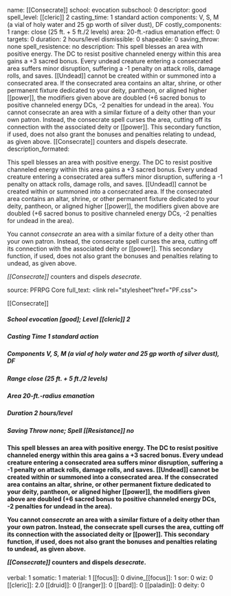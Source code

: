 name: [[Consecrate]]
school: evocation
subschool: 0
descriptor: good
spell_level: [[cleric]] 2
casting_time: 1 standard action
components: V, S, M (a vial of holy water and 25 gp worth of silver dust), DF
costly_components: 1
range: close (25 ft. + 5 ft./2 levels)
area: 20-ft.-radius emanation
effect: 0
targets: 0
duration: 2 hours/level
dismissible: 0
shapeable: 0
saving_throw: none
spell_resistence: no
description: This spell blesses an area with positive energy. The DC to resist positive channeled energy within this area gains a +3 sacred bonus. Every undead creature entering a consecrated area suffers minor disruption, suffering a -1 penalty on attack rolls, damage rolls, and saves. [[Undead]] cannot be created within or summoned into a consecrated area. If the consecrated area contains an altar, shrine, or other permanent fixture dedicated to your deity, pantheon, or aligned higher [[power]], the modifiers given above are doubled (+6 sacred bonus to positive channeled energy DCs, -2 penalties for undead in the area). You cannot consecrate an area with a similar fixture of a deity other than your own patron. Instead, the consecrate spell curses the area, cutting off its connection with the associated deity or [[power]]. This secondary function, if used, does not also grant the bonuses and penalties relating to undead, as given above. [[Consecrate]] counters and dispels desecrate.
description_formated: <p>This spell blesses an area with positive energy. The DC to resist positive channeled energy within this area gains a +3 sacred bonus. Every undead creature entering a consecrated area suffers minor disruption, suffering a -1 penalty on attack rolls, damage rolls, and saves. [[Undead]] cannot be created within or summoned into a consecrated area. If the consecrated area contains an altar, shrine, or other permanent fixture dedicated to your deity, pantheon, or aligned higher [[power]], the modifiers given above are doubled (+6 sacred bonus to positive channeled energy DCs, -2 penalties for undead in the area).</p><p>You cannot <i>consecrate</i> an area with a similar fixture of a deity other than your own patron. Instead, the consecrate spell curses the area, cutting off its connection with the associated deity or [[power]]. This secondary function, if used, does not also grant the bonuses and penalties relating to undead, as given above.</p><p><i>[[Consecrate]]</i> counters and dispels <i>desecrate</i>.</p>
source: PFRPG Core
full_text: <link rel="stylesheet"href="PF.css"><div class="heading"><p class="alignleft">[[Consecrate]]</p><div style="clear: both;"></div></div><div><h5><b>School </b>evocation [good]; <b>Level </b>[[cleric]] 2</h5><h5><b>Casting Time </b>1 standard action</h5><h5><b>Components </b>V, S, M (a vial of holy water and 25 gp worth of silver dust), DF</h5><h5><b>Range </b>close (25 ft. + 5 ft./2 levels)</h5><h5><b>Area </b>20-ft.-radius emanation</h5><h5><b>Duration </b>2 hours/level</h5><h5><b>Saving Throw </b>none; <b>Spell [[Resistance]] </b>no</h5></div><div><h4><p>This spell blesses an area with positive energy. The DC to resist positive channeled energy within this area gains a +3 sacred bonus. Every undead creature entering a consecrated area suffers minor disruption, suffering a -1 penalty on attack rolls, damage rolls, and saves. [[Undead]] cannot be created within or summoned into a consecrated area. If the consecrated area contains an altar, shrine, or other permanent fixture dedicated to your deity, pantheon, or aligned higher [[power]], the modifiers given above are doubled (+6 sacred bonus to positive channeled energy DCs, -2 penalties for undead in the area).</p><p>You cannot <i>consecrate</i> an area with a similar fixture of a deity other than your own patron. Instead, the consecrate spell curses the area, cutting off its connection with the associated deity or [[power]]. This secondary function, if used, does not also grant the bonuses and penalties relating to undead, as given above.</p><p><i>[[Consecrate]]</i> counters and dispels <i>desecrate</i>.</p></h4></div>
verbal: 1
somatic: 1
material: 1
[[focus]]: 0
divine_[[focus]]: 1
sor: 0
wiz: 0
[[cleric]]: 2.0
[[druid]]: 0
[[ranger]]: 0
[[bard]]: 0
[[paladin]]: 0
deity: 0
